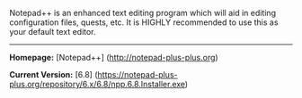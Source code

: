 Notepad++ is an enhanced text editing program which will aid in editing configuration files, quests, etc. It is HIGHLY recommended to use this as your default text editor.

***

**Homepage:** [Notepad++] (http://notepad-plus-plus.org)

**Current Version:** [6.8] (https://notepad-plus-plus.org/repository/6.x/6.8/npp.6.8.Installer.exe)